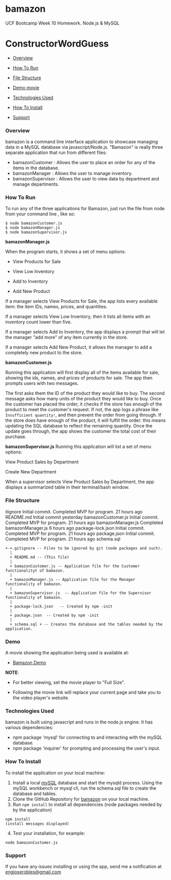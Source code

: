 # bamazon
UCF Bootcamp Week 10 Homework.
Node.js &amp; MySQL

# ConstructorWordGuess
 * [Overview](#overview)

 * [How To Run](#howToRun)
 
 * [File Structure](#FileStructure)
 
 * [Demo movie](#Demo)
 
 * [Technologies Used](#techsUsed)
 
 * [How To Install](#howToInstall)
 
 * [Support](#support)
 
 
### Overview <a name="overview"></a>
bamazon is a command line interface application to showcase managing data in a MySQL database via javascript/Node.js.
"Bamazon" is really three separate application that run from different files:

* bamazonCustomer   : Allows the user to place an order for any of the items in the database. 
* bamazonManager    : Allows the user to manage inventory.
* bamazonSupervisor : Allows the user to view data by department and manage departments. 

### How To Run <a name="howToRun"></a>
To run any of the three applications for Bamazon, just run the file from node from your command line , like so:
```
$ node bamazonCustomer.js
$ node bamazonManager.js
$ node bamazonSupervisor.js
```
**bamazonManager.js**

  When the program starts, it shows a set of menu options:

  - View Products for Sale

  - View Low Inventory

  - Add to Inventory

  - Add New Product

  If a manager selects View Products for Sale, the app lists every available item: the item IDs, names, prices, and quantities.

  If a manager selects View Low Inventory, then it lists all items with an inventory count lower than five.

  If a manager selects Add to Inventory, the app displays a prompt that will let the manager "add more" of any item currently in the store.

  If a manager selects Add New Product, it allows the manager to add a completely new product to the store.

**bamazonCustomer.js**

Running this application will first display all of the items available for sale, showing the ids, names, and prices of products for sale.  The app then prompts users with two messages.

The first asks them the ID of the product they would like to buy.
The second message asks how many units of the product they would like to buy.
Once the customer has placed the order, it checks if the store has enough of the product to meet the customer's request.  If not, the app logs a phrase like ```Insufficient quantity!```, and then prevent the order from going through.
If the store does have enough of the product, it will fulfill the order: this means updating the SQL database to reflect the remaining quantity.  Once the update goes through, the app shows the customer the total cost of their purchase.

**bamazonSupervisor.js**
 Running this application will list a set of menu options:

View Product Sales by Department

Create New Department

When a supervisor selects View Product Sales by Department, the app displays a summarized table in their terminal/bash window.


### File Structure <a name="FileStructure"></a>

itignore	Initial commit. Completed MVP for program.	21 hours ago
README.md	Initial commit	yesterday
bamazonCustomer.js	Initial commit. Completed MVP for program.	21 hours ago
bamazonManager.js	Completed bamazonManager.js	6 hours ago
package-lock.json	Initial commit. Completed MVP for program.	21 hours ago
package.json	Initial commit. Completed MVP for program.	21 hours ago
schema.sql
```
+-+.gitignore -- Files to be ignored by git (node packages and such).
  |
  + README.md -- (This file)
  |
  + bamazonCustomer.js -- Application file for the Customer functionalityt of bamazon.
  |
  + bamazonManager.js -- Application file for the Manager functionality of bamazon.
  |
  + bamazonSupervisor.js  -- Application file for the Supervisor functionality of bamazon.
  |
  + package-lock.json	-- Created by npm -init
  |
  + package.json  -- Created by npm -init
  |
  + schema.sql + -- Creates the database and the tables needed by the application.
```

### Demo <a name="Demo"></a>

A movie showing the application being used is available at:
* <a href="https://engjoserobles-gmail.tinytake.com/tt/MzczNTM2N18xMTM2ODk3OQ" target="_blank">Bamazon Demo</a>


**NOTE**: 

- For better viewing, set the movie player to "Full Size". 

- Following the movie link will replace your current page and take you to the video player's website. 

### Technologies Used <a name="techsUsed"></a>

bamazon is built using javascript and runs in the node.js engine.  It has various dependencies:

* npm package 'mysql' for connecting to and interacting with the mySQL database. 
* npm package 'inquirer' for prompting and processing the user's input. 

### How To Install <a name="howToInstall"></a>

To install the application on your local machine:
1. Install a local [mySQL](https://www.mysql.com/downloads/) database and start the mysqld process. Using the mySQL workbench or mysql cli, run the schema.sql file to create the database and tables. 
2. Clone the GitHub Repository for [bamazon](https://github.com/j0serobles/bamazon) on your local machine.
3. Run ```npm install``` to install all dependencies (node packages needed by by the application)
  
  ``` 
  npm install 
  (install messages displayed)
  ```
  
4. Test your installation, for example:
  ```
  node bamazonCustomer.js
  ```
  
  ### Support <a name="support"></a>
  If you have any issues installing or using the app, send me a notification at [engjoserobles@gmail.com](mailto:engjoserobles@gmail.com)
  
